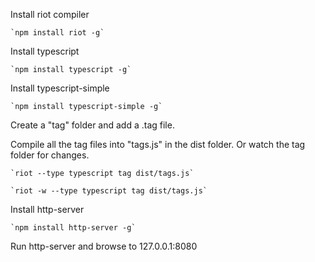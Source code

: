 Install riot compiler

    `npm install riot -g`


Install typescript

    `npm install typescript -g`

Install typescript-simple

    `npm install typescript-simple -g`

Create a "tag" folder and add a .tag file.

Compile all the tag files into "tags.js" in the dist folder.  Or watch the tag folder for changes.

    `riot --type typescript tag dist/tags.js`

    `riot -w --type typescript tag dist/tags.js`


Install http-server

    `npm install http-server -g`


Run http-server and browse to 127.0.0.1:8080
